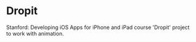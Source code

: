 # Dropit
Stanford: Developing iOS Apps for iPhone and iPad course 'Dropit' project to work with animation.
